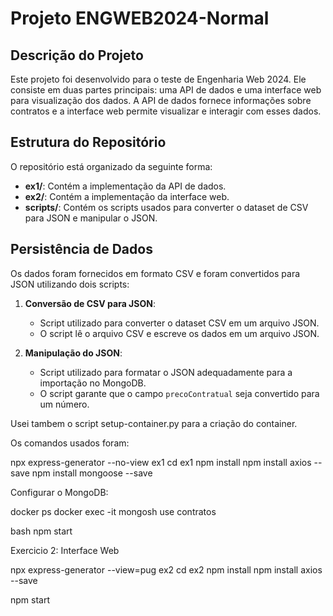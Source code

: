 # Projeto ENGWEB2024-Normal

## Descrição do Projeto

Este projeto foi desenvolvido para o teste de Engenharia Web 2024. Ele consiste em duas partes principais: uma API de dados e uma interface web para visualização dos dados. A API de dados fornece informações sobre contratos e a interface web permite visualizar e interagir com esses dados.

## Estrutura do Repositório

O repositório está organizado da seguinte forma:

- **ex1/**: Contém a implementação da API de dados.
- **ex2/**: Contém a implementação da interface web.
- **scripts/**: Contém os scripts usados para converter o dataset de CSV para JSON e manipular o JSON.

## Persistência de Dados

Os dados foram fornecidos em formato CSV e foram convertidos para JSON utilizando dois scripts:

1. **Conversão de CSV para JSON**:
    - Script utilizado para converter o dataset CSV em um arquivo JSON.
    - O script lê o arquivo CSV e escreve os dados em um arquivo JSON.

2. **Manipulação do JSON**:
    - Script utilizado para formatar o JSON adequadamente para a importação no MongoDB.
    - O script garante que o campo `precoContratual` seja convertido para um número.

Usei tambem o script setup-container.py para a criação do container.

Os comandos usados foram:

npx express-generator --no-view ex1
cd ex1
npm install
npm install axios --save
npm install mongoose --save

Configurar o MongoDB:

docker ps
docker exec -it <dockerID> mongosh
use contratos

bash
npm start

Exercicio 2: Interface Web

npx express-generator --view=pug ex2
cd ex2
npm install
npm install axios --save

npm start